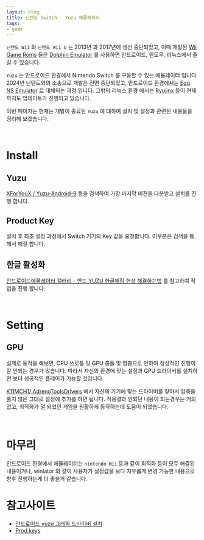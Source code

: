 ```yaml
---
layout: blog
title: 닌텐도 Switch - Yuzu 에뮬레이터
tags:
- game
---
```


`닌텐도 Wii` 와 `닌텐도 Wii U` 는 2013년 과 2017년에 생산 중단되었고, 이때 개발된 [Wii Game Roms](https://myrient.erista.me/files/Redump/Nintendo%20-%20Wii%20-%20NKit%20RVZ%20[zstd-19-128k]/) 들은 [Dolphin Emulator](https://kr.dolphin-emu.org/) 를 사용하면 안드로이드, 윈도우, 리눅스에서 즐길 수 있습니다.

`Yuzu` 는 안드로이드 환경에서 Nintendo Switch 를 구동할 수 있는 에뮬레이터 입니다. 2024년 닌텐도와의 소송으로 개발은 전면 중단되었고, 안드로이드 환경에서는 [Egg NS Emulator](https://eggnsemulator.com/home/) 로 대체되는 과정 입니다. 그밖의 리눅스 환경 에서는 [Ryujinx](https://github.com/Ryubing/Ryujinx) 등이 현재까지도 업데이트가 진행되고 있습니다.

이번 페이지는 현재는 개발이 종료된 `Yuzu` 에 대하여 설치 및 설정과 관련된 내용들을 정리해 보겠습니다.

<br/>

# Install
## Yuzu
[XForYouX / Yuzu-Android-9](https://github.com/XForYouX/Yuzu-Android-9/releases/tag/Alpha-V.24) 등을 검색하여 가장 마지막 버젼을 다운받고 설치를 진행 합니다.

## Product Key
설치 후 최초 설정 과정에서 Switch 기기의 Key 값을 요청합니다. 이부분은 검색을 통해서 해결 합니다.

## 한글 활성화
[안드로이드에뮬레이터 갤러리 - 안드 YUZU 한글깨짐 현상 해결하는법](https://gall.dcinside.com/mgallery/board/view/?id=androemu&no=1571) 를 참고하여 작업을 진행 합니다.

<br/>

# Setting
## GPU
실제로 동작을 해보면, CPU 쓰로틀 및 GPU 충돌 및 멈춤으로 인하여 정상적인 진행이 잘 안되는 경우가 많습니다. 따라서 자신의 환경에 맞는 설정과 GPU 드라이버를 설치하면 보다 성공적인 플레이가 가능할 것입니다.

[K11MCH1/ AdrenoToolsDrivers](https://github.com/K11MCH1/AdrenoToolsDrivers/releases) 에서 자신의 기기에 맞는 드라이버를 찾아서 압축을 풀지 않은 그대로 설정에 추가를 하면 됩니다. 적용결과 안되던 내용이 되는경우는 거의 없고, 최적화가 덜 되었던 게임을 원활하게 동작하는데 도움이 되었습니다.

<br/>

# 마무리
안드로이드 환경에서 에뮬레이터는 `nintendo Wii` 등과 같이 최적화 등이 모두 해결된 내용이거나, winlator 와 같이 사용자가 설정값을 보다 자유롭게 변경 가능한 내용으로 향후 진행하는게 더 좋을거 같습니다.

# 참고사이트
- [안드로이드 yuzu 그래픽 드라이버 설치](https://jabda-blog.tistory.com/entry/yuzu-driver)
- [Prod.keys](https://prodkeys.net/yuzu-prod-keys-v9/)
